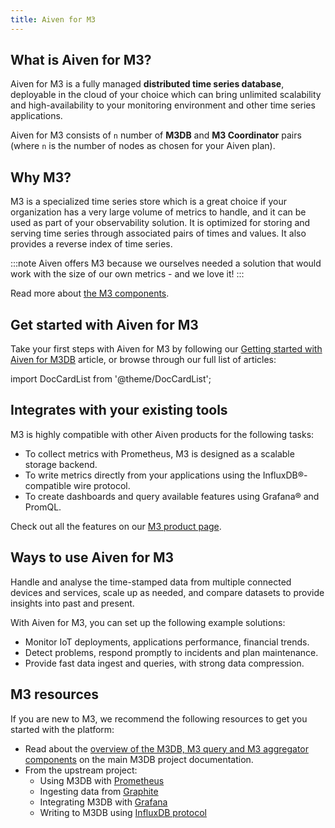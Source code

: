 ```yaml
---
title: Aiven for M3
---
```


## What is Aiven for M3?

Aiven for M3 is a fully managed **distributed time series database**,
deployable in the cloud of your choice which can bring unlimited
scalability and high-availability to your monitoring environment and
other time series applications.

Aiven for M3 consists of `n` number of **M3DB** and **M3 Coordinator**
pairs (where `n` is the number of nodes as chosen for your Aiven plan).

## Why M3?

M3 is a specialized time series store which is a great choice if your
organization has a very large volume of metrics to handle, and it can be
used as part of your observability solution. It is optimized for storing
and serving time series through associated pairs of times and values. It
also provides a reverse index of time series.

:::note
Aiven offers M3 because we ourselves needed a solution that would work
with the size of our own metrics - and we love it!
:::

Read more about [the M3
components](https://m3db.io/docs/overview/components/).

## Get started with Aiven for M3

Take your first steps with Aiven for M3 by following our
[Getting started with Aiven for M3DB](/docs/products/m3db/get-started) article,
or browse through our full list of articles:

import DocCardList from '@theme/DocCardList';

<DocCardList />

## Integrates with your existing tools

M3 is highly compatible with other Aiven products for the following
tasks:

-   To collect metrics with Prometheus, M3 is designed as a scalable
    storage backend.
-   To write metrics directly from your applications using the
    InfluxDB®-compatible wire protocol.
-   To create dashboards and query available features using Grafana® and
    PromQL.

Check out all the features on our [M3 product
page](https://aiven.io/m3).

## Ways to use Aiven for M3

Handle and analyse the time-stamped data from multiple connected devices
and services, scale up as needed, and compare datasets to provide
insights into past and present.

With Aiven for M3, you can set up the following example solutions:

-   Monitor IoT deployments, applications performance, financial trends.
-   Detect problems, respond promptly to incidents and plan maintenance.
-   Provide fast data ingest and queries, with strong data compression.

## M3 resources

If you are new to M3, we recommend the following resources to get you
started with the platform:

-   Read about the [overview of the M3DB, M3 query and M3 aggregator
    components](https://m3db.io/docs/overview/components/) on the main
    M3DB project documentation.
-   From the upstream project:
    -   Using M3DB with
        [Prometheus](https://m3db.io/docs/integrations/prometheus/)
    -   Ingesting data from
        [Graphite](https://m3db.io/docs/integrations/graphite/)
    -   Integrating M3DB with
        [Grafana](https://m3db.io/docs/integrations/grafana/)
    -   Writing to M3DB using [InfluxDB
        protocol](https://m3db.io/docs/integrations/influx/)
